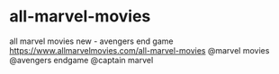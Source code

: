 # all-marvel-movies
all marvel movies new - avengers end game https://www.allmarvelmovies.com/all-marvel-movies
@marvel movies
@avengers endgame
@captain marvel

